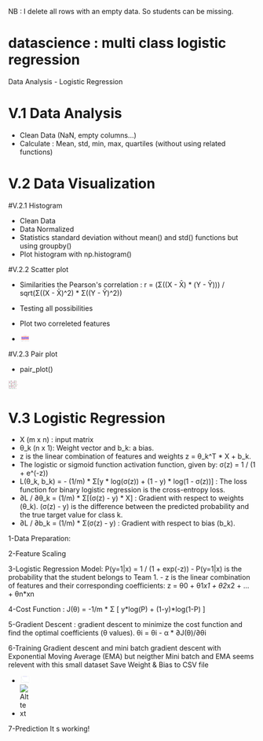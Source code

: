 NB : I delete all rows with an empty data. So students can be missing.

# datascience : multi class logistic regression
Data Analysis - Logistic Regression

# V.1 Data Analysis
- Clean Data (NaN, empty columns...)
- Calculate : Mean, std, min, max, quartiles (without using related functions)

# V.2 Data Visualization
#V.2.1 Histogram
- Clean Data
- Data Normalized
- Statistics standard deviation without mean() and std() functions but using groupby()
- Plot histogram with np.histogram()

#V.2.2 Scatter plot
- Similarities the Pearson's correlation : r = (Σ((X - X̄) * (Y - Ȳ))) / sqrt(Σ((X - X̄)^2) * Σ((Y - Ȳ)^2))
- Testing all possibilities
- Plot two correleted features
  
- <img src="./scatter_plot.png" alt="Alt text" title="Scatter product" style="display: inline-block; max-width: 20px">

#V.2.3 Pair plot
- pair_plot()
  
<img src="./pair_plot.png" alt="Alt text" title="Final product" style="display: inline-block; max-width: 20px">

# V.3 Logistic Regression
- X (m x n) : input matrix
- θ_k (n x 1): Weight vector and b_k: a bias.
- z is the linear combination of features and weights z = θ_k^T * X + b_k.
- The logistic or sigmoid function activation function, given by:
  σ(z) = 1 / (1 + e^(-z))
- L(θ_k, b_k) = - (1/m) * Σ[y * log(σ(z)) + (1 - y) * log(1 - σ(z))] : The loss function for binary logistic
  regression is the cross-entropy loss.
- ∂L / ∂θ_k = (1/m) * Σ[(σ(z) - y) * X] : Gradient with respect to weights (θ_k). (σ(z) - y) is the difference between the predicted probability and the true target value for class k.
- ∂L / ∂b_k = (1/m) * Σ(σ(z) - y) : Gradient with respect to bias (b_k).

1-Data Preparation:

2-Feature Scaling

3-Logistic Regression Model: P(y=1|x) = 1 / (1 + exp(-z))
    - P(y=1|x) is the probability that the student belongs to Team 1.
    - z is the linear combination of features and their corresponding coefficients: z = θ0 + θ1*x1 + θ2*x2 + ... + θn*xn
    
4-Cost Function : J(θ) = -1/m * Σ [ y*log(P) + (1-y)*log(1-P) ]

5-Gradient Descent : gradient descent to minimize the cost function and find the optimal coefficients (θ values).
      θi = θi - α * ∂J(θ)/∂θi
      
6-Training
Gradient descent and mini batch gradient descent with Exponential Moving Average (EMA) but neigther Mini batch and EMA seems relevent with this small dataset
Save Weight & Bias to CSV file
- <img src="./Multclass_Gradient_Descent.png" alt="Alt text" title="Multclass_Gradient_descent" style="display: inline-block; max-width: 20px">

- <img src="./Stochastic_EMA_Gradien_ Descentt.png" alt="Alt text" title="Stochastic_EMA_Gradien_ Descent" style="display: inline-block; max-width: 20px">

7-Prediction
It s working!

      






